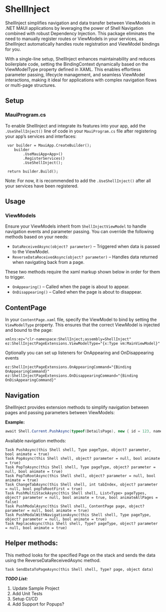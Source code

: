 # ShellInject

ShellInject simplifies navigation and data transfer between ViewModels in .NET MAUI applications by leveraging the power of Shell Navigation combined with robust Dependency Injection. This package eliminates the need to manually register routes or ViewModels in your services, as ShellInject automatically handles route registration and ViewModel bindings for you.

With a single-line setup, ShellInject enhances maintainability and reduces boilerplate code, setting the BindingContext dynamically based on the ViewModelType property defined in XAML. This enables effortless parameter passing, lifecycle management, and seamless ViewModel interactions, making it ideal for applications with complex navigation flows or multi-page structures. 

## Setup

### MauiProgram.cs
To enable ShellInject and integrate its features into your app, add the `.UseShellInject()` line of code in your `MauiProgram.cs` file after registering your app’s services and interfaces:
```
 var builder = MauiApp.CreateBuilder();
    builder
        .UseMauiApp<App>()
        .RegisterServices()
        .UseShellInject();

 return builder.Build();
```

Note: For now, it is recommended to add the `.UseShellInject()` after all your services have been registered.

## Usage

### ViewModels
Ensure your ViewModels inherit from `ShellInjectViewModel` to handle navigation events and parameter passing. You can override the following methods based on your needs:

- `DataReceivedAsync(object? parameter)` – Triggered when data is passed to the ViewModel.
- `ReverseDataReceivedAsync(object? parameter)` – Handles data returned when navigating back from a page.


These two methods require the xaml markup shown below in order for them to trigger.
- `OnAppearing()` – Called when the page is about to appear.
- `OnDisappearing()` – Called when the page is about to disappear.

## ContentPage

In your `ContentPage.xaml` file, specify the ViewModel to bind by setting the `ViewModelType` property. This ensures that the correct ViewModel is injected and bound to the page:

```
xmlns:ez="clr-namespace:ShellInject;assembly=ShellInject"
ez:ShellInjectPageExtensions.ViewModelType="{x:Type vm:MainViewModel}"
```

Optionally you can set up listeners for OnAppearing and OnDisappearing events

```
ez:ShellInjectPageExtensions.OnAppearingCommand="{Binding OnAppearingCommand}"
ez:ShellInjectPageExtensions.OnDisappearingCommand="{Binding OnDisAppearingCommand}"
```


## Navigation

ShellInject provides extension methods to simplify navigation between pages and passing parameters between ViewModels:

**Example:**
```csharp
await Shell.Current.PushAsync(typeof(DetailsPage), new { id = 123, name = "John" });
```

Available navigation methods:

```
Task PushAsync(this Shell shell, Type pageType, object? parameter, bool animate = true)
Task PopAsync(this Shell shell, object? parameter = null, bool animate = true)
Task PopToAsync(this Shell shell, Type pageType, object? parameter = null, bool animate = true)
Task PopToRootAsync(this Shell shell, object? parameter = null, bool animate = true)
Task ChangeTabAsync(this Shell shell, int tabIndex, object? parameter = null, bool popToRootFirst = true)
Task PushMultiStackAsync(this Shell shell, List<Type> pageTypes, object? parameter = null, bool animate = true, bool animateAllPages = false)
Task PushModalAsync(this Shell shell, ContentPage page, object? parameter = null, bool animate = true)
Task PushModalWithNavigationAsync(this Shell shell, Type pageType, object? parameter = null, bool animate = true)
Task ReplaceAsync(this Shell shell, Type? pageType, object? parameter = null, bool animate = true)
```

## Helper methods:

This method looks for the specified Page on the stack and sends the data using the ReverseDataReceivedAsync method.
```
Task SendDataToPageAsync(this Shell shell, Type? page, object data)
```


***TODO List:***

1. Update Sample Project
2. Add Unit Tests
3. Setup CI/CD
4. Add Support for Popups?

